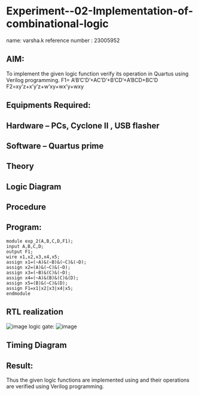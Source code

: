 # Experiment--02-Implementation-of-combinational-logic
name: varsha.k
reference number : 23005952
 
## AIM:
To implement the given logic function verify its operation in Quartus using Verilog programming.
 F1= A’B’C’D’+AC’D’+B’CD’+A’BCD+BC’D
F2=xy’z+x’y’z+w’xy+wx’y+wxy
 
 
 
## Equipments Required:
## Hardware – PCs, Cyclone II , USB flasher
## Software – Quartus prime


## Theory
 

## Logic Diagram
## Procedure
## Program:
```
module exp_2(A,B,C,D,F1);
input A,B,C,D;
output F1;
wire x1,x2,x3,x4,x5;
assign x1=(~A)&(~B)&(~C)&(~D);
assign x2=(A)&(~C)&(~D);
assign x3=(~B)&(C)&(~D);
assign x4=(~A)&(B)&(C)&(D);
assign x5=(B)&(~C)&(D);
assign F1=x1|x2|x3|x4|x5;
endmodule
```
## RTL realization
![image](https://github.com/Varshakumaran/Experiment--02-Implementation-of-combinational-logic-/assets/144979367/7953200f-85a6-4f48-bf98-a1ae34421676)
logic gate:
![image](https://github.com/Varshakumaran/Experiment--02-Implementation-of-combinational-logic-/assets/144979367/c05fb4a4-31cf-461c-8ae4-0d663f693278)

## Timing Diagram
## Result:
Thus the given logic functions are implemented using  and their operations are verified using Verilog programming.
